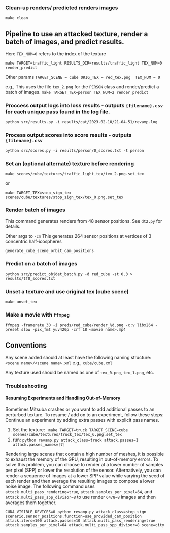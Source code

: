 
### Clean-up renders/ predicted renders images

`make clean`

## Pipeline to use an attacked texture, render a batch of images, and predict results. 
Here `TEX_NUM=0` refers to the index of the texture
 
`make TARGET=traffic_light RESULTS_DIR=results/traffic_light TEX_NUM=0 render_predict`

Other params
`TARGET_SCENE = cube
ORIG_TEX = red_tex.png 
TEX_NUM = 0`

e.g., This uses the file `tex_2.png` for the `PERSON` class and render/predict a batch of images.
`make TARGET_TEX=person TEX_NUM=2 render_predict`


### Proccess output logs into loss results - outputs `{filename}.csv` for each unique pass found in the log file.

`python src/results.py -i results/cat/2023-02-10/21-04-51/revamp.log`

### Process output scores into score results - outputs `{filename}.csv`

`python src/scores.py -i results/person/0_scores.txt -t person`

### Set an (optional alternate) texture before rendering

`make scenes/cube/textures/traffic_light_tex/tex_2.png.set_tex`

or 

`make TARGET_TEX=stop_sign_tex scenes/cube/textures/stop_sign_tex/tex_0.png.set_tex`

### Render batch of images
This command generates renders from 48 sensor positions. See `dt2.py` for details.

Other args to `-cm` 
This generates 264 sensor positions at vertices of 3 concentric half-icospheres

`generate_cube_scene_orbit_cam_positions` 

### Predict on a batch of images

`python src/predict_objdet_batch.py -d red_cube -st 0.3 > results/tf0_scores.txt`

### Unset a texture and use original tex (cube scene)

`make unset_tex`

### Make a movie with `ffmpeg`
`ffmpeg -framerate 30 -i preds/red_cube/render_%d.png -c:v libx264 -preset slow -pix_fmt yuv420p -crf 18 <movie name>.mp4`

## Conventions
Any scene added should at least have the following naming structure:
`<scene name>/<scene name>.xml` e.g., `cube/cube.xml` 

Any texture used should be named as one of `tex_0.png`, `tex_1.png`, etc.

### Troubleshooting

#### Resuming Experiments and Handling Out-of-Memory
Sometimes Mitsuba crashes or you want to add additional passes to an perturbed texture.  To resume / add on to an experiment, follow these steps:
Continue an experiment by adding extra passes with explicit pass names.
1. Set the texture:
` make TARGET=truck TARGET_SCENE=cube scenes/cube/textures/truck_tex/tex_6.png.set_tex`
2. run: `python revamp.py attack_class=truck attack.passes=1 attack.passes_names=[7]`


Rendering large scenes that contain a high number of meshes, it is possible to exhaust the memory of the GPU, resulting in out-of-memory errors.  To solve this problem, you can choose to render at a lower number of samples per pixel (SPP) or lower the resolution of the sensor.  Alternatively, you can render a sequence of images at a lower SPP value while varying the seed of each render and then average the resulting images to compose a lower noise image.  The following command uses `attack.multi_pass_rendering=true`, `attack.samples_per_pixel=64`, and `attack.multi_pass_spp_divisor=8` to use render `64/8=8` images and then averages them together.

`CUDA_VISIBLE_DEVICES=0 python revamp.py attack_class=stop_sign scenario.sensor_positions.function=use_provided_cam_position attack.iters=100 attack.passes=10 attack.multi_pass_rendering=true attack.samples_per_pixel=64 attack.multi_pass_spp_divisor=8 scene=city`